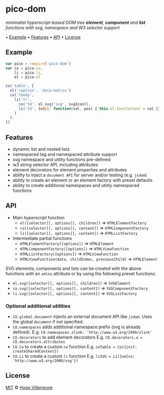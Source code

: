 <!-- markdownlint-disable MD004 MD007 MD010 MD041 MD022 MD024 MD032 -->

# pico-dom

*minimalist hyperscript-based DOM tree **element**, **component** and **list** functions with svg, namespace and W3 selector support*

• [Example](#example) • [Features](#features) • [API](#api) • [License](#license)

## Example

```javascript
var pico = require('pico-dom')
var co = pico.co,
    li = pico.li,
    el = pico.el

co('table', [
  el('caption', 'data-matrix')
  co('tbody',
    li('tr',
      co('td', el.svg('svg', svgIcon)),
      li('td', {edit: function(val, pos) { this.el.textContent = val }})
    )
  ),
])
```

## Features

* dynamic list and nested lists
* namespaced tag and namespaced attribute support
* svg namespace and utility functions pre-defined
* w3 string selector API, including attributes
* element decorators for element properties and attributes
* ability to inject a `document API` for server and/or testing (e.g. `jsdom`)
* ability to create an element or an element factory with preset defaults
* ability to create additional namespaces and utility namespaced functions

## API

* Main *hyperscript* function
  * `el([selector][, options][, children])` => `HTMLElementFactory`
  * `co([selector][, options][, content])` => `HTMLComponentFactory`
  * `li([selector][, options][, content])` => `HTMLListFactory`
* Intermediate partial functions
  * `HTMLElementFactory([options])` => `HTMLElement`
  * `HTMLComponentFactory([options])` => `HTMLViewFunction`
  * `HTMLListFactory([options])` => `HTMLViewFunction`
  * `HTMLViewFunction(data, childIndex, previousChild)` => `HTMLElement`

SVG elements, components and lists can be created with the above functions with an `xmlns` attribute
or by using the following preset functions:

* `el.svg([selector][, options][, children])` => `SVGElement`
* `co.svg([selector][, options][, content])` => `SVGComponentFactory`
* `li.svg([selector][, options][, content])` => `SVGListFactory`

### Optional additional utilities

* `CO.global.document` injects an external document API like `jsdom`. Uses the global `document` if not specified.
* `CO.namespaces` adds additional namespace prefix (svg is already defined). E.g. `CO.namespaces.xlink: 'http://www.w3.org/1999/xlink'`
* `CO.decorators` to add element decorators E.g. `CO.decorators.a = CO.decorators.attributes`
* `CO.Co` to create a custom `co` function E.g. `coTable = Co({init: createSharedContext})`
* `CO.Li` to create a custom `li` function E.g. `liSVG = Li({xmlns: 'http://www.w3.org/2000/svg'})`

## License

[MIT](http://www.opensource.org/licenses/MIT) © [Hugo Villeneuve](https://github.com/hville)
